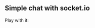 Simple chat with socket.io
------------------------------------------------------------------------------
Play with it: 